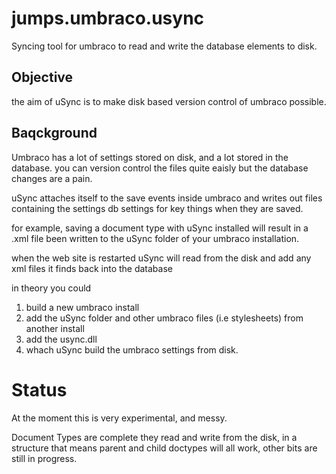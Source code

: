 jumps.umbraco.usync
===================

Syncing tool for umbraco to read and write the database elements to disk.

Objective
---------
the aim of uSync is to make disk based version control of umbraco possible. 

Baqckground
-----------
Umbraco has a lot of settings stored on disk, and a lot stored in the database. you can version control the
files quite eaisly but the database changes are a pain. 

uSync attaches itself to the save events inside umbraco and writes out files containing the settings db settings
for key things when they are saved. 

for example, saving a document type with uSync installed will result in a .xml file been written to the uSync folder
of your umbraco installation. 

when the web site is restarted uSync will read from the disk and add any xml files it finds back into the database

in theory you could 

1. build a new umbraco install
3. add the uSync folder and other umbraco files (i.e stylesheets) from another install
2. add the usync.dll
4. whach uSync build the umbraco settings from disk. 

Status
======
At the moment this is very experimental, and messy. 

Document Types are complete they read and write from the disk, in a structure that means parent
and child doctypes will all work, other bits are still in progress. 

